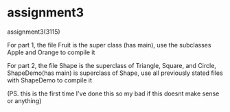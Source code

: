 # assignment3
assignment3(3115)

For part 1, the file Fruit is the super class (has main), use the subclasses Apple and Orange to compile it

For part 2, the file Shape is the superclass of Triangle, Square, and Circle, ShapeDemo(has main) is superclass of Shape, use all previously stated files with ShapeDemo to compile it

(PS. this is the first time I've done this so my bad if this doesnt make sense or anything)
